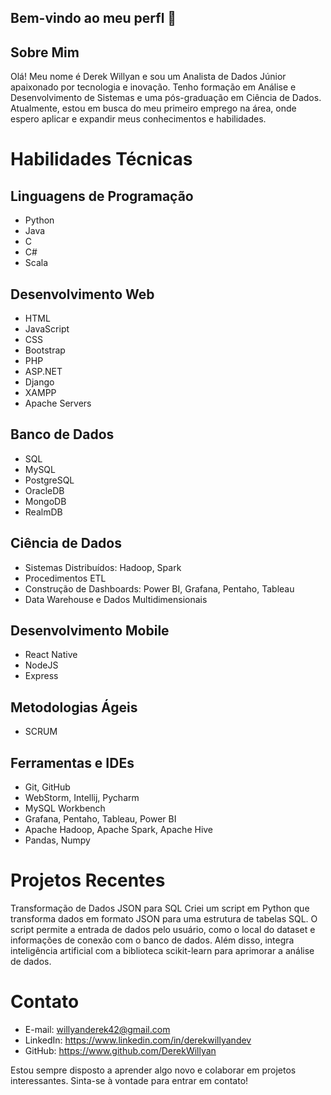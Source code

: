 ## Bem-vindo ao meu perfl 👋
## Sobre Mim
Olá! Meu nome é Derek Willyan e sou um Analista de Dados Júnior apaixonado por tecnologia e inovação. Tenho formação em Análise e Desenvolvimento de Sistemas e uma pós-graduação em Ciência de Dados. Atualmente, estou em busca do meu primeiro emprego na área, onde espero aplicar e expandir meus conhecimentos e habilidades.

# Habilidades Técnicas
## Linguagens de Programação
- Python
- Java
- C
- C#
- Scala
## Desenvolvimento Web
- HTML
- JavaScript
- CSS
- Bootstrap
- PHP
- ASP.NET
- Django
- XAMPP
- Apache Servers
## Banco de Dados
- SQL
- MySQL
- PostgreSQL
- OracleDB
- MongoDB
- RealmDB
## Ciência de Dados
- Sistemas Distribuídos: Hadoop, Spark
- Procedimentos ETL
- Construção de Dashboards: Power BI, Grafana, Pentaho, Tableau
- Data Warehouse e Dados Multidimensionais
## Desenvolvimento Mobile
- React Native
- NodeJS
- Express
## Metodologias Ágeis
- SCRUM
## Ferramentas e IDEs
- Git, GitHub
- WebStorm, Intellij, Pycharm
- MySQL Workbench
- Grafana, Pentaho, Tableau, Power BI
- Apache Hadoop, Apache Spark, Apache Hive
- Pandas, Numpy

# Projetos Recentes
Transformação de Dados JSON para SQL
Criei um script em Python que transforma dados em formato JSON para uma estrutura de tabelas SQL. O script permite a entrada de dados pelo usuário, como o local do dataset e informações de conexão com o banco de dados. Além disso, integra inteligência artificial com a biblioteca scikit-learn para aprimorar a análise de dados.

# Contato
- E-mail: willyanderek42@gmail.com
- LinkedIn: https://www.linkedin.com/in/derekwillyandev
- GitHub: https://www.github.com/DerekWillyan

Estou sempre disposto a aprender algo novo e colaborar em projetos interessantes. Sinta-se à vontade para entrar em contato!

<!--
**DerekWillyan/DerekWillyan** is a ✨ _special_ ✨ repository because its `README.md` (this file) appears on your GitHub profile.

Here are some ideas to get you started:

- 🔭 I’m currently working on ...
- 🌱 I’m currently learning ...
- 👯 I’m looking to collaborate on ...
- 🤔 I’m looking for help with ...
- 💬 Ask me about ...
- 📫 How to reach me: ...
- 😄 Pronouns: ...
- ⚡ Fun fact: ...
-->
